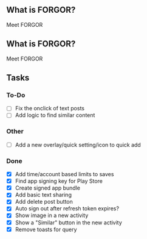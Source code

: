 ## What is FORGOR?
Meet FORGOR

## What is FORGOR?
Meet FORGOR

## Tasks

### To-Do
- [ ] Fix the onclick of text posts
- [ ] Add logic to find similar content

### Other
- [ ] Add a new overlay/quick setting/icon to quick add

### Done
- [x] Add time/account based limits to saves
- [x] Find app signing key for Play Store
- [x] Create signed app bundle
- [x] Add basic text sharing
- [x] Add delete post button
- [x] Auto sign out after refresh token expires?
- [x] Show image in a new activity
- [x] Show a "Similar" button in the new activity
- [x] Remove toasts for query